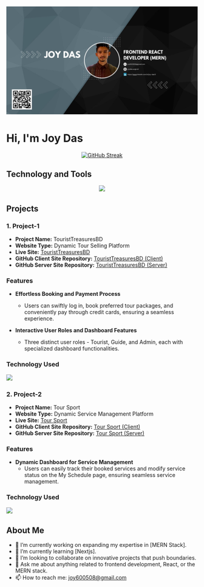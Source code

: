 # ![Banner Image](./github.jpg) 

# Hi, I'm Joy Das


<div align="center">

[![GitHub Streak](https://github-readme-streak-stats.herokuapp.com?user=Anirbandasjoy&theme=algolia)](https://git.io/streak-stats)
</div>


## Technology and Tools

<p align="center">
  <a href="https://skillicons.dev">
    <img src="https://skillicons.dev/icons?i=react,js,express,mongodb,nodejs,html,css,tailwindcss,firebase,bootstrap,figma" />
  </a>
</p>


## Projects

### 1. Project-1

- **Project Name:** TouristTreasuresBD
- **Website Type:** Dynamic Tour Selling Platform
- **Live Site:** [TouristTreasuresBD](https://assignment12-848ad.web.app)
- **GitHub Client Site Repository:** [TouristTreasuresBD (Client)](https://github.com/Anirbandasjoy/TouristTreasuresBD-Client)
- **GitHub Server Site Repository:** [TouristTreasuresBD (Server)](https://github.com/Anirbandasjoy/TouristTreasuresBD-Server)

### Features
- **Effortless Booking and Payment Process**
  - Users can swiftly log in, book preferred tour packages, and conveniently pay through credit cards, ensuring a seamless experience.

- **Interactive User Roles and Dashboard Features**
  - Three distinct user roles - Tourist, Guide, and Admin, each with specialized dashboard functionalities.


### Technology Used

 <a href="https://skillicons.dev">
    <img src="https://skillicons.dev/icons?i=react,js,express,mongodb,stripe" />
  </a>


### 2. Project-2

- **Project Name:** Tour Sport
- **Website Type:** Dynamic Service Management Platform
- **Live Site:** [Tour Sport](https://tour-sport.web.app)
- **GitHub Client Site Repository:** [Tour Sport (Client)](https://github.com/Anirbandasjoy/tour-sport-client)
- **GitHub Server Site Repository:** [Tour Sport (Server)](https://github.com/Anirbandasjoy/tour-sport-server)

### Features
- **Dynamic Dashboard for Service Management**
  - Users can easily track their booked services and modify service status on the My Schedule page, ensuring seamless service management.


### Technology Used

 <a href="https://skillicons.dev">
    <img src="https://skillicons.dev/icons?i=react,js,express,mongodb" />
  </a>


## About Me

- 🔭 I’m currently working on expanding my expertise in [MERN Stack].
- 🌱 I’m currently learning [Nextjs].
- 👯 I’m looking to collaborate on innovative projects that push boundaries.
- 💬 Ask me about anything related to frontend development, React, or the MERN stack.
- 📫 How to reach me: [joy600508@gmail.com](mailto:joy600508@gmail.com)
  
